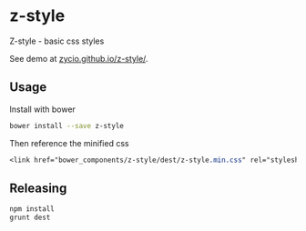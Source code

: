 z-style
=====================

Z-style - basic css styles

See demo at [zycio.github.io/z-style/](https://zycio.github.io/z-style/).

## Usage
Install with bower

```bash
bower install --save z-style
```

Then reference the minified css
```css
<link href="bower_components/z-style/dest/z-style.min.css" rel="stylesheet">
```

## Releasing
```bash
npm install
grunt dest
```
